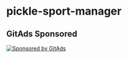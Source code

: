 # pickle-sport-manager


## GitAds Sponsored
[![Sponsored by GitAds](https://gitads.dev/v1/ad-serve?source=vulct174/pickle-sport-manager@github)](https://gitads.dev/v1/ad-track?source=vulct174/pickle-sport-manager@github)
<!-- GitAds-Verify: SWTTZIP72V6L9RUDSNFK4NG6LF6Q115Y -->
